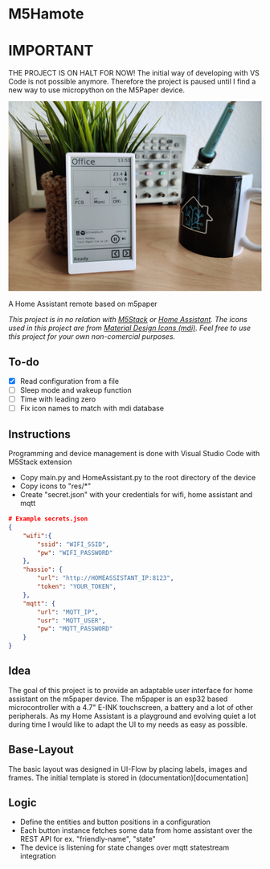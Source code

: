 # M5Hamote


# IMPORTANT
THE PROJECT IS ON HALT FOR NOW! The initial way of developing with VS Code is not possible anymore. Therefore the project is paused until I find a new way to use micropython on the M5Paper device. 


![M5Hamote_Header](documentation/assets/M5Hamote_Header.jpg)

A Home Assistant remote based on m5paper

*This project is in no relation with [M5Stack](https://m5stack.com/) or [Home Assistant](https://www.home-assistant.io/). The icons used in this project are from [Material Design Icons (mdi)](https://github.com/Templarian/MaterialDesign). Feel free to use this project for your own non-comercial purposes.*

## To-do

- [x] Read configuration from a file
- [ ] Sleep mode and wakeup function
- [ ] Time with leading zero
- [ ] Fix icon names to match with mdi database

## Instructions

Programming and device management is done with Visual Studio Code with M5Stack extension

- Copy main.py and HomeAssistant.py to the root directory of the device
- Copy icons to "res/*" 
- Create "secret.json" with your credentials for wifi, home assistant and mqtt

```json
# Example secrets.json
{
	"wifi":{
		"ssid": "WIFI_SSID",
		"pw": "WIFI_PASSWORD"
	},
	"hassio": {
		"url": "http://HOMEASSISTANT_IP:8123",
		"token": "YOUR_TOKEN",
	},
	"mqtt": {
		"url": "MQTT_IP",
		"usr": "MQTT_USER",
		"pw": "MQTT_PASSWORD"
	}
}
```


## Idea
The goal of this project is to provide an adaptable user interface for home assistant on the m5paper device. 
The m5paper is an esp32 based microcontroller with a 4.7" E-INK touchscreen, a battery and a lot of other peripherals. 
As my Home Assistant is a playground and evolving quiet a lot during time I would like to adapt the UI to my needs as easy as possible.

## Base-Layout
The basic layout was designed in UI-Flow by placing labels, images and frames. The initial template is stored in (documentation)[documentation]


## Logic
- Define the entities and button positions in a configuration
- Each button instance fetches some data from home assistant over the REST API for ex. "friendly-name", "state"
- The device is listening for state changes over mqtt statestream integration
